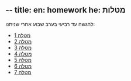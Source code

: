 --
title:
  en: homework
  he: מטלות
--

להגשה עד רביעי בערב שבוע אחרי שניתנו:

- [מטלה 1](exercise01.pdf)
- [מטלה 2](exercise02.pdf)
- [מטלה 3](exercise03.pdf)
- [מטלה 4](exercise04.pdf)
- [מטלה 5](exercise05.pdf)
- [מטלה 6](exercise06.pdf)
- [מטלה 7](exercise07.pdf)


